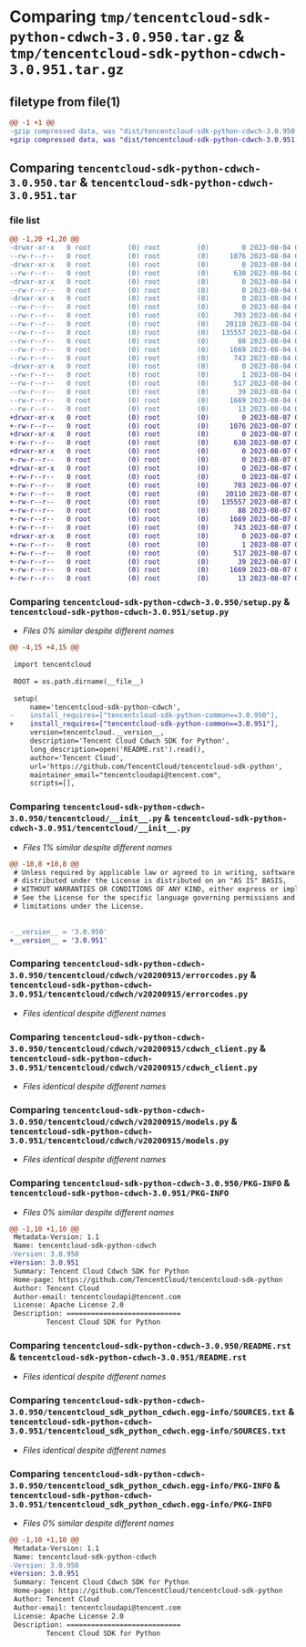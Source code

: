 # Comparing `tmp/tencentcloud-sdk-python-cdwch-3.0.950.tar.gz` & `tmp/tencentcloud-sdk-python-cdwch-3.0.951.tar.gz`

## filetype from file(1)

```diff
@@ -1 +1 @@
-gzip compressed data, was "dist/tencentcloud-sdk-python-cdwch-3.0.950.tar", last modified: Fri Aug  4 00:22:15 2023, max compression
+gzip compressed data, was "dist/tencentcloud-sdk-python-cdwch-3.0.951.tar", last modified: Mon Aug  7 00:21:51 2023, max compression
```

## Comparing `tencentcloud-sdk-python-cdwch-3.0.950.tar` & `tencentcloud-sdk-python-cdwch-3.0.951.tar`

### file list

```diff
@@ -1,20 +1,20 @@
-drwxr-xr-x   0 root         (0) root         (0)        0 2023-08-04 00:22:15.000000 tencentcloud-sdk-python-cdwch-3.0.950/
--rw-r--r--   0 root         (0) root         (0)     1076 2023-08-04 00:22:15.000000 tencentcloud-sdk-python-cdwch-3.0.950/setup.py
-drwxr-xr-x   0 root         (0) root         (0)        0 2023-08-04 00:22:15.000000 tencentcloud-sdk-python-cdwch-3.0.950/tencentcloud/
--rw-r--r--   0 root         (0) root         (0)      630 2023-08-04 00:22:15.000000 tencentcloud-sdk-python-cdwch-3.0.950/tencentcloud/__init__.py
-drwxr-xr-x   0 root         (0) root         (0)        0 2023-08-04 00:22:15.000000 tencentcloud-sdk-python-cdwch-3.0.950/tencentcloud/cdwch/
--rw-r--r--   0 root         (0) root         (0)        0 2023-08-04 00:22:15.000000 tencentcloud-sdk-python-cdwch-3.0.950/tencentcloud/cdwch/__init__.py
-drwxr-xr-x   0 root         (0) root         (0)        0 2023-08-04 00:22:15.000000 tencentcloud-sdk-python-cdwch-3.0.950/tencentcloud/cdwch/v20200915/
--rw-r--r--   0 root         (0) root         (0)        0 2023-08-04 00:22:15.000000 tencentcloud-sdk-python-cdwch-3.0.950/tencentcloud/cdwch/v20200915/__init__.py
--rw-r--r--   0 root         (0) root         (0)      703 2023-08-04 00:22:15.000000 tencentcloud-sdk-python-cdwch-3.0.950/tencentcloud/cdwch/v20200915/errorcodes.py
--rw-r--r--   0 root         (0) root         (0)    20110 2023-08-04 00:22:15.000000 tencentcloud-sdk-python-cdwch-3.0.950/tencentcloud/cdwch/v20200915/cdwch_client.py
--rw-r--r--   0 root         (0) root         (0)   135557 2023-08-04 00:22:15.000000 tencentcloud-sdk-python-cdwch-3.0.950/tencentcloud/cdwch/v20200915/models.py
--rw-r--r--   0 root         (0) root         (0)       88 2023-08-04 00:22:15.000000 tencentcloud-sdk-python-cdwch-3.0.950/setup.cfg
--rw-r--r--   0 root         (0) root         (0)     1669 2023-08-04 00:22:15.000000 tencentcloud-sdk-python-cdwch-3.0.950/PKG-INFO
--rw-r--r--   0 root         (0) root         (0)      743 2023-08-04 00:22:15.000000 tencentcloud-sdk-python-cdwch-3.0.950/README.rst
-drwxr-xr-x   0 root         (0) root         (0)        0 2023-08-04 00:22:15.000000 tencentcloud-sdk-python-cdwch-3.0.950/tencentcloud_sdk_python_cdwch.egg-info/
--rw-r--r--   0 root         (0) root         (0)        1 2023-08-04 00:22:15.000000 tencentcloud-sdk-python-cdwch-3.0.950/tencentcloud_sdk_python_cdwch.egg-info/dependency_links.txt
--rw-r--r--   0 root         (0) root         (0)      517 2023-08-04 00:22:15.000000 tencentcloud-sdk-python-cdwch-3.0.950/tencentcloud_sdk_python_cdwch.egg-info/SOURCES.txt
--rw-r--r--   0 root         (0) root         (0)       39 2023-08-04 00:22:15.000000 tencentcloud-sdk-python-cdwch-3.0.950/tencentcloud_sdk_python_cdwch.egg-info/requires.txt
--rw-r--r--   0 root         (0) root         (0)     1669 2023-08-04 00:22:15.000000 tencentcloud-sdk-python-cdwch-3.0.950/tencentcloud_sdk_python_cdwch.egg-info/PKG-INFO
--rw-r--r--   0 root         (0) root         (0)       13 2023-08-04 00:22:15.000000 tencentcloud-sdk-python-cdwch-3.0.950/tencentcloud_sdk_python_cdwch.egg-info/top_level.txt
+drwxr-xr-x   0 root         (0) root         (0)        0 2023-08-07 00:21:51.000000 tencentcloud-sdk-python-cdwch-3.0.951/
+-rw-r--r--   0 root         (0) root         (0)     1076 2023-08-07 00:21:51.000000 tencentcloud-sdk-python-cdwch-3.0.951/setup.py
+drwxr-xr-x   0 root         (0) root         (0)        0 2023-08-07 00:21:51.000000 tencentcloud-sdk-python-cdwch-3.0.951/tencentcloud/
+-rw-r--r--   0 root         (0) root         (0)      630 2023-08-07 00:21:51.000000 tencentcloud-sdk-python-cdwch-3.0.951/tencentcloud/__init__.py
+drwxr-xr-x   0 root         (0) root         (0)        0 2023-08-07 00:21:51.000000 tencentcloud-sdk-python-cdwch-3.0.951/tencentcloud/cdwch/
+-rw-r--r--   0 root         (0) root         (0)        0 2023-08-07 00:21:51.000000 tencentcloud-sdk-python-cdwch-3.0.951/tencentcloud/cdwch/__init__.py
+drwxr-xr-x   0 root         (0) root         (0)        0 2023-08-07 00:21:51.000000 tencentcloud-sdk-python-cdwch-3.0.951/tencentcloud/cdwch/v20200915/
+-rw-r--r--   0 root         (0) root         (0)        0 2023-08-07 00:21:51.000000 tencentcloud-sdk-python-cdwch-3.0.951/tencentcloud/cdwch/v20200915/__init__.py
+-rw-r--r--   0 root         (0) root         (0)      703 2023-08-07 00:21:51.000000 tencentcloud-sdk-python-cdwch-3.0.951/tencentcloud/cdwch/v20200915/errorcodes.py
+-rw-r--r--   0 root         (0) root         (0)    20110 2023-08-07 00:21:51.000000 tencentcloud-sdk-python-cdwch-3.0.951/tencentcloud/cdwch/v20200915/cdwch_client.py
+-rw-r--r--   0 root         (0) root         (0)   135557 2023-08-07 00:21:51.000000 tencentcloud-sdk-python-cdwch-3.0.951/tencentcloud/cdwch/v20200915/models.py
+-rw-r--r--   0 root         (0) root         (0)       88 2023-08-07 00:21:51.000000 tencentcloud-sdk-python-cdwch-3.0.951/setup.cfg
+-rw-r--r--   0 root         (0) root         (0)     1669 2023-08-07 00:21:51.000000 tencentcloud-sdk-python-cdwch-3.0.951/PKG-INFO
+-rw-r--r--   0 root         (0) root         (0)      743 2023-08-07 00:21:51.000000 tencentcloud-sdk-python-cdwch-3.0.951/README.rst
+drwxr-xr-x   0 root         (0) root         (0)        0 2023-08-07 00:21:51.000000 tencentcloud-sdk-python-cdwch-3.0.951/tencentcloud_sdk_python_cdwch.egg-info/
+-rw-r--r--   0 root         (0) root         (0)        1 2023-08-07 00:21:51.000000 tencentcloud-sdk-python-cdwch-3.0.951/tencentcloud_sdk_python_cdwch.egg-info/dependency_links.txt
+-rw-r--r--   0 root         (0) root         (0)      517 2023-08-07 00:21:51.000000 tencentcloud-sdk-python-cdwch-3.0.951/tencentcloud_sdk_python_cdwch.egg-info/SOURCES.txt
+-rw-r--r--   0 root         (0) root         (0)       39 2023-08-07 00:21:51.000000 tencentcloud-sdk-python-cdwch-3.0.951/tencentcloud_sdk_python_cdwch.egg-info/requires.txt
+-rw-r--r--   0 root         (0) root         (0)     1669 2023-08-07 00:21:51.000000 tencentcloud-sdk-python-cdwch-3.0.951/tencentcloud_sdk_python_cdwch.egg-info/PKG-INFO
+-rw-r--r--   0 root         (0) root         (0)       13 2023-08-07 00:21:51.000000 tencentcloud-sdk-python-cdwch-3.0.951/tencentcloud_sdk_python_cdwch.egg-info/top_level.txt
```

### Comparing `tencentcloud-sdk-python-cdwch-3.0.950/setup.py` & `tencentcloud-sdk-python-cdwch-3.0.951/setup.py`

 * *Files 0% similar despite different names*

```diff
@@ -4,15 +4,15 @@
 
 import tencentcloud
 
 ROOT = os.path.dirname(__file__)
 
 setup(
     name='tencentcloud-sdk-python-cdwch',
-    install_requires=["tencentcloud-sdk-python-common==3.0.950"],
+    install_requires=["tencentcloud-sdk-python-common==3.0.951"],
     version=tencentcloud.__version__,
     description='Tencent Cloud Cdwch SDK for Python',
     long_description=open('README.rst').read(),
     author='Tencent Cloud',
     url='https://github.com/TencentCloud/tencentcloud-sdk-python',
     maintainer_email="tencentcloudapi@tencent.com",
     scripts=[],
```

### Comparing `tencentcloud-sdk-python-cdwch-3.0.950/tencentcloud/__init__.py` & `tencentcloud-sdk-python-cdwch-3.0.951/tencentcloud/__init__.py`

 * *Files 1% similar despite different names*

```diff
@@ -10,8 +10,8 @@
 # Unless required by applicable law or agreed to in writing, software
 # distributed under the License is distributed on an "AS IS" BASIS,
 # WITHOUT WARRANTIES OR CONDITIONS OF ANY KIND, either express or implied.
 # See the License for the specific language governing permissions and
 # limitations under the License.
 
 
-__version__ = '3.0.950'
+__version__ = '3.0.951'
```

### Comparing `tencentcloud-sdk-python-cdwch-3.0.950/tencentcloud/cdwch/v20200915/errorcodes.py` & `tencentcloud-sdk-python-cdwch-3.0.951/tencentcloud/cdwch/v20200915/errorcodes.py`

 * *Files identical despite different names*

### Comparing `tencentcloud-sdk-python-cdwch-3.0.950/tencentcloud/cdwch/v20200915/cdwch_client.py` & `tencentcloud-sdk-python-cdwch-3.0.951/tencentcloud/cdwch/v20200915/cdwch_client.py`

 * *Files identical despite different names*

### Comparing `tencentcloud-sdk-python-cdwch-3.0.950/tencentcloud/cdwch/v20200915/models.py` & `tencentcloud-sdk-python-cdwch-3.0.951/tencentcloud/cdwch/v20200915/models.py`

 * *Files identical despite different names*

### Comparing `tencentcloud-sdk-python-cdwch-3.0.950/PKG-INFO` & `tencentcloud-sdk-python-cdwch-3.0.951/PKG-INFO`

 * *Files 0% similar despite different names*

```diff
@@ -1,10 +1,10 @@
 Metadata-Version: 1.1
 Name: tencentcloud-sdk-python-cdwch
-Version: 3.0.950
+Version: 3.0.951
 Summary: Tencent Cloud Cdwch SDK for Python
 Home-page: https://github.com/TencentCloud/tencentcloud-sdk-python
 Author: Tencent Cloud
 Author-email: tencentcloudapi@tencent.com
 License: Apache License 2.0
 Description: ============================
         Tencent Cloud SDK for Python
```

### Comparing `tencentcloud-sdk-python-cdwch-3.0.950/README.rst` & `tencentcloud-sdk-python-cdwch-3.0.951/README.rst`

 * *Files identical despite different names*

### Comparing `tencentcloud-sdk-python-cdwch-3.0.950/tencentcloud_sdk_python_cdwch.egg-info/SOURCES.txt` & `tencentcloud-sdk-python-cdwch-3.0.951/tencentcloud_sdk_python_cdwch.egg-info/SOURCES.txt`

 * *Files identical despite different names*

### Comparing `tencentcloud-sdk-python-cdwch-3.0.950/tencentcloud_sdk_python_cdwch.egg-info/PKG-INFO` & `tencentcloud-sdk-python-cdwch-3.0.951/tencentcloud_sdk_python_cdwch.egg-info/PKG-INFO`

 * *Files 0% similar despite different names*

```diff
@@ -1,10 +1,10 @@
 Metadata-Version: 1.1
 Name: tencentcloud-sdk-python-cdwch
-Version: 3.0.950
+Version: 3.0.951
 Summary: Tencent Cloud Cdwch SDK for Python
 Home-page: https://github.com/TencentCloud/tencentcloud-sdk-python
 Author: Tencent Cloud
 Author-email: tencentcloudapi@tencent.com
 License: Apache License 2.0
 Description: ============================
         Tencent Cloud SDK for Python
```

